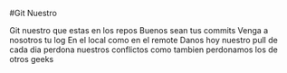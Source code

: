 #Git Nuestro

Git nuestro que estas en los repos
Buenos sean tus commits
Venga a nosotros tu log
En el local como en el remote
Danos hoy nuestro pull de cada dia
perdona nuestros conflictos
como tambien perdonamos los de otros geeks
